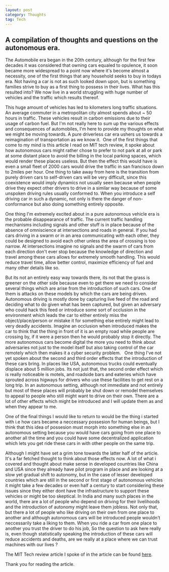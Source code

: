 ```yaml
---
layout: post
category: Thoughts
tag: Tech
---
```


## A compilation of thoughts and questions on the autonomous era.

The Automobile era began in the 20th century, although for the first few decades it was considered that owning cars equaled to opulence, it soon became more widespread to a point now where it's become almost a necessity, one of the first things that any household seeks to buy in todays era. Not having a car is not as such looked down upon, but is something families strive to buy as a first thing to possess in their lives. What has this resulted into? We now live in a world struggling with huge number of vehicles and the traffic which results thereof. 

This huge amount of vehicles has led to kilometers long traffic situations. An average commuter in a metropolitan city almost spends about ~ 50 hours in traffic. These vehicles result in carbon emissions due to their usage of carbon fuel. But I'm not really here to sum up the various effects and consequences of automobiles, I'm here to provide my thoughts on what we might be moving towards. A pure driverless car era ushers us towards a reimagination of transportation as we know it. 
One of the first things that come to my mind is this article I read on MIT tech review, it spoke about how autonomous cars might rather chose to prefer to not park at all or park at some distant place to avoid the billing in the local parking spaces, which would render these places useless. But then the effect this would have is even a small fleet of 2000 cars would drive the traffic in san francisco down to 2miles per hour. One thing to take away from here is the transition from purely driven cars to self-driven cars will be very difficult, since this coexistence would imply dynamics not usually seen because when people drive they expect other drivers to drive in a similar way because of some unspoken driving rules usually conformed to. When you introduce a self driving car in such a dynamic, not only is there the danger of non-conformance but also doing something entirely opposite. 

One thing I'm extremely excited about in a pure autonomous vehicle era is the probable disappearance of traffic. The current traffic handling mechanisms including signals and other stuff is in place because of the absence of omniscience at intersections and roads in general. If you had cars driving in a swarm or in an area communicating with each other, they could be designed to avoid each other unless the area of crossing is too narrow. At intersections imagine no signals and the swarm of cars from each direction don't ever stop because the knowledge of direction and travel among these cars allows for extremely smooth handling. This would reduce travel time, allow better control, maximize efficiency of fuel and many other details like so.

But its not an entirely easy way towards there, its not that the grass is greener on the other side because even to get there we need to consider several things which are arise from the introduction of such cars. One of them is attacks on these models by which the cars are being driven. Autonomous driving is mostly done by capturing live feed of the road and deciding what to do given what has been captured, but given an adversary who could hack this feed or introduce some sort of occlusion in the environment which leads the car to either entirely miss the object/place/person or mistake it for something else entirely might lead to very deadly accidents. Imagine an occlusion when introduced makes the car to think that the thing in front of it is an empty road while people are crossing by, if it were a person then he would probably stop it directly. The more autonomous cars become digital the more you need to think about adversaries not just to the model itself but also taking control of the car remotely which then makes it a cyber security problem.
 
One thing I've not yet spoken about the second and third order effects that the introduction of these cars bring. In places like USA, autonomous trucks could eventually displace about 5 million jobs. Its not just that, the second order effect which is really noticeable is motels, and roadside bars and eateries which have sprouted across higways for drivers who use these facilities to get rest on a long trip. In an autonomous setting, although not immediate and not entirely but most of these places will probably be shut down or remodel themselves to appeal to people who still might want to drive on their own. There are a lot of other effects which might be introduced and I will update them as and when they appear to me.

One of the final things I would like to return to would be the thing i started with i.e how cars became a neccessary possesion for human beings, but I think that this idea of possesion must morph into something else in an autonomous setting because you would have cars going from one place to another all the time and you could have some decentralized application which lets you get ride these cars in with other people on the same trip.

Although I might have set a grim tone towards the latter half of the article. It's a far fetched thought to think about those effects now. A lot of what i covered and thought about make sense in developed countries like China and USA since they already have pilot program in place and are looking at a slow yet gradual shift to autonomy, but in the case of lesser developed countries which are still in the second or first stage of autonomous vehicles it might take a few decades or even half a century to start considering these issues since they either dont have the infrastructure to support these vehicles or might be too skeptical. In India and many such places in the world, there are a lot of people who depend on driving for their livelihoods and the introduction of autonomy might leave them jobless. Not only that, but there a lot of people who like driving on their own from one place to another and although autonomous cars will be introduced people wouldn't neccessarily take a liking to them. When you ride a car from one place to another you trust the driver to do his job, So the question to ask here really is, even though statistically speaking the introduction of these cars will reduce accidents and deaths, are we really at a place where we can trust machines with our lives ?

The MIT Tech review article I spoke of in the article can be found [here](https://www.technologyreview.com/the-download/612873/self-driving-cars-could-make-city-congestion-a-whole-lot-worse/).

Thank you for reading the article.
